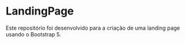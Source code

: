 # LandingPage
Este repositório foi desenvolvido para a criação de uma landing page usando o Bootstrap 5.
